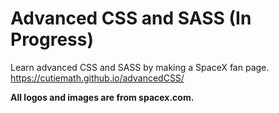 # Advanced CSS and SASS (In Progress)  
Learn advanced CSS and SASS by making a SpaceX fan page.  
https://cutiemath.github.io/advancedCSS/   
  
**All logos and images are from spacex.com.**
